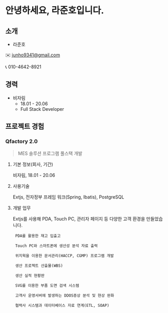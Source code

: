 안녕하세요, 라준호입니다.
=============

## 소개
- 라준호

✉️ junho9341@gmail.com

📞 010-4642-8921


## 경력
- 비자림
    - 18.01 - 20.06
    - Full Stack Developer

## 프로젝트 경험
### Qfactory 2.0
> MES 솔루션 프로그램 풀스택 개발

1. 기본 정보(회사, 기간)

    비자림, 18.01 - 20.06
2. 사용기술

    Extjs, 전자정부 프레임 워크(Spring, Ibatis), PostgreSQL
3. 개발 업무

    Extjs를 사용해 PDA, Touch PC, 관리자 페이지 등 다양한 고객 환경을 만들었습니다.

        PDA를 활용한 재고 입출고

        Touch PC와 스마트폰에 생산성 분석 자료 출력

        위지윅을 이용한 문서관리(HACCP, CGMP) 프로그램 개발
    
        생산 프로젝트 산출물(WBS) 

        생산 실적 현황판

        SVG를 이용한 부품 도면 검색 시스템

        고객사 운영서버에 발생하는 DDOS증상 분석 및 현상 완화

        협력사 시스템과 데이터베이스 자료 연계(ETL, SOAP)